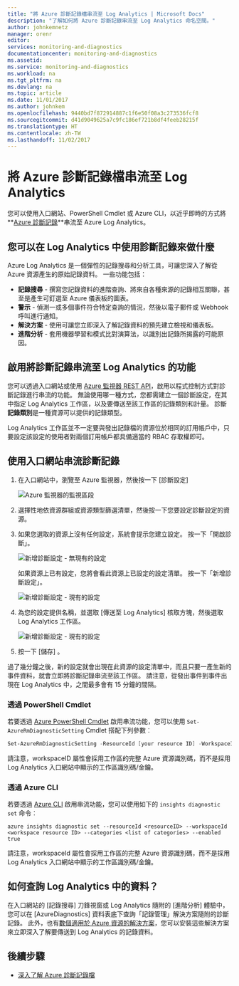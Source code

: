 ```yaml
---
title: "將 Azure 診斷記錄檔串流至 Log Analytics | Microsoft Docs"
description: "了解如何將 Azure 診斷記錄串流至 Log Analytics 命名空間。"
author: johnkemnetz
manager: orenr
editor: 
services: monitoring-and-diagnostics
documentationcenter: monitoring-and-diagnostics
ms.assetid: 
ms.service: monitoring-and-diagnostics
ms.workload: na
ms.tgt_pltfrm: na
ms.devlang: na
ms.topic: article
ms.date: 11/01/2017
ms.author: johnkem
ms.openlocfilehash: 9440bd7f872914887c1f6e50f08a3c273536fcf8
ms.sourcegitcommit: d41d9049625a7c9fc186ef721b8df4feeb28215f
ms.translationtype: HT
ms.contentlocale: zh-TW
ms.lasthandoff: 11/02/2017
---
```

# <a name="stream-azure-diagnostic-logs-to-log-analytics"></a>將 Azure 診斷記錄檔串流至 Log Analytics
您可以使用入口網站、PowerShell Cmdlet 或 Azure CLI，以近乎即時的方式將 **[Azure 診斷記錄](monitoring-overview-of-diagnostic-logs.md)**串流至 Azure Log Analytics。

## <a name="what-you-can-do-with-diagnostics-logs-in-log-analytics"></a>您可以在 Log Analytics 中使用診斷記錄來做什麼

Azure Log Analytics 是一個彈性的記錄搜尋和分析工具，可讓您深入了解從 Azure 資源產生的原始記錄資料。 一些功能包括：

* **記錄搜尋** - 撰寫您記錄資料的進階查詢、將來自各種來源的記錄相互關聯，甚至是產生可釘選至 Azure 儀表板的圖表。
* **警示** - 偵測一或多個事件符合特定查詢的情況，然後以電子郵件或 Webhook 呼叫進行通知。
* **解決方案** - 使用可讓您立即深入了解記錄資料的預先建立檢視和儀表板。
* **進階分析** - 套用機器學習和模式比對演算法，以識別出記錄所揭露的可能原因。

## <a name="enable-streaming-of-diagnostic-logs-to-log-analytics"></a>啟用將診斷記錄串流至 Log Analytics 的功能
您可以透過入口網站或使用 [Azure 監視器 REST API](https://docs.microsoft.com/rest/api/monitor/servicediagnosticsettings)，啟用以程式控制方式對診斷記錄進行串流的功能。 無論使用哪一種方式，您都需建立一個診斷設定，在其中指定 Log Analytics 工作區，以及要傳送至該工作區的記錄類別和計量。 診斷**記錄類別**是一種資源可以提供的記錄類型。

Log Analytics 工作區並不一定要與發出記錄檔的資源位於相同的訂用帳戶中，只要設定該設定的使用者對兩個訂用帳戶都具備適當的 RBAC 存取權即可。

## <a name="stream-diagnostic-logs-using-the-portal"></a>使用入口網站串流診斷記錄
1. 在入口網站中，瀏覽至 Azure 監視器，然後按一下 [診斷設定]

    ![Azure 監視器的監視區段](media/monitoring-stream-diagnostic-logs-to-event-hubs/diagnostic-settings-blade.png)

2. 選擇性地依資源群組或資源類型篩選清單，然後按一下您要設定診斷設定的資源。

3. 如果您選取的資源上沒有任何設定，系統會提示您建立設定。 按一下「開啟診斷」。

   ![新增診斷設定 - 無現有的設定](media/monitoring-stream-diagnostic-logs-to-event-hubs/diagnostic-settings-none.png)

   如果資源上已有設定，您將會看此資源上已設定的設定清單。 按一下「新增診斷設定」。

   ![新增診斷設定 - 現有的設定](media/monitoring-stream-diagnostic-logs-to-event-hubs/diagnostic-settings-multiple.png)

3. 為您的設定提供名稱，並選取 [傳送至 Log Analytics] 核取方塊，然後選取 Log Analytics 工作區。
   
   ![新增診斷設定 - 現有的設定](media/monitoring-stream-diagnostic-logs-to-event-hubs/diagnostic-settings-configure.png)

4. 按一下 [儲存] 。

過了幾分鐘之後，新的設定就會出現在此資源的設定清單中，而且只要一產生新的事件資料，就會立即將診斷記錄串流至該工作區。 請注意，從發出事件到事件出現在 Log Analytics 中，之間最多會有 15 分鐘的間隔。

### <a name="via-powershell-cmdlets"></a>透過 PowerShell Cmdlet
若要透過 [Azure PowerShell Cmdlet](insights-powershell-samples.md) 啟用串流功能，您可以使用 `Set-AzureRmDiagnosticSetting` Cmdlet 搭配下列參數︰

```powershell
Set-AzureRmDiagnosticSetting -ResourceId [your resource ID] -WorkspaceID [resource ID of the Log Analytics workspace] -Categories [list of log categories] -Enabled $true
```

請注意，workspaceID 屬性會採用工作區的完整 Azure 資源識別碼，而不是採用 Log Analytics 入口網站中顯示的工作區識別碼/金鑰。

### <a name="via-azure-cli"></a>透過 Azure CLI
若要透過 [Azure CLI](insights-cli-samples.md) 啟用串流功能，您可以使用如下的 `insights diagnostic set` 命令︰

```azurecli
azure insights diagnostic set --resourceId <resourceID> --workspaceId <workspace resource ID> --categories <list of categories> --enabled true
```

請注意，workspaceId 屬性會採用工作區的完整 Azure 資源識別碼，而不是採用 Log Analytics 入口網站中顯示的工作區識別碼/金鑰。

## <a name="how-do-i-query-the-data-in-log-analytics"></a>如何查詢 Log Analytics 中的資料？

在入口網站的 [記錄搜尋] 刀鋒視窗或 Log Analytics 隨附的 [進階分析] 體驗中，您可以在 [AzureDiagnostics] 資料表底下查詢「記錄管理」解決方案隨附的診斷記錄。 此外，也有[數個適用於 Azure 資源的解決方案](../log-analytics/log-analytics-add-solutions.md)，您可以安裝這些解決方案來立即深入了解要傳送到 Log Analytics 的記錄資料。


## <a name="next-steps"></a>後續步驟
* [深入了解 Azure 診斷記錄檔](monitoring-overview-of-diagnostic-logs.md)
